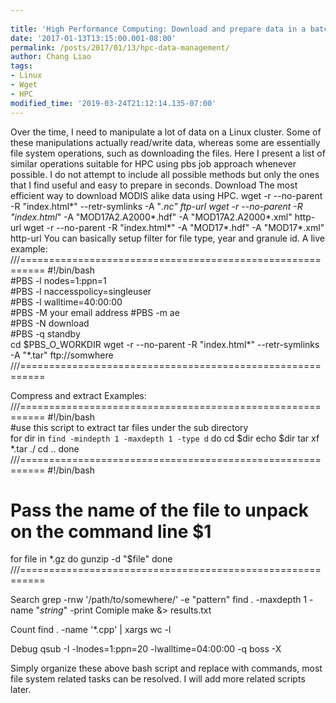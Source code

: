 ```yaml
---
 
title: 'High Performance Computing: Download and prepare data in a batch mode'
date: '2017-01-13T13:15:00.001-08:00'
permalink: /posts/2017/01/13/hpc-data-management/
author: Chang Liao
tags:
- Linux
- Wget
- HPC
modified_time: '2019-03-24T21:12:14.135-07:00'
---
```


Over the time, I need to manipulate a lot of data on a Linux cluster. Some of these manipulations actually read/write data, whereas some are essentially file system operations, such as downloading the files.
Here I present a list of similar operations suitable for HPC using pbs job approach whenever possible.
I do not attempt to include all possible methods but only the ones that I find useful and easy to prepare in seconds.
Download
The most efficient way to download MODIS alike data using HPC.
wget -r --no-parent -R "index.html*" --retr-symlinks -A "*.nc" ftp-url
wget -r --no-parent -R "index.html*" -A "MOD17A2.A2000*.hdf" -A "MOD17A2.A2000*.xml" http-url
wget -r --no-parent -R "index.html*" -A "MOD17*.hdf" -A "MOD17*.xml" http-url
You can basically setup filter for file type, year and granule id.
A live example:
///==========================================================
#!/bin/bash                       
#PBS -l nodes=1:ppn=1                     
#PBS -l naccesspolicy=singleuser       
#PBS -l walltime=40:00:00                   
#PBS -M your email address
#PBS -m ae             
#PBS -N download                         
#PBS -q standby                           
cd $PBS_O_WORKDIR
wget -r --no-parent  -R "index.html*"   --retr-symlinks  -A "*.tar" ftp://somwhere
///==========================================================

Compress and extract 
Examples:
///==========================================================
#!/bin/bash                            
#use this script to extract tar files under the sub directory     
for dir in `find -mindepth 1 -maxdepth 1 -type d`
do
    cd $dir
    echo $dir
    tar xf *.tar ./
    cd ..
done
///==========================================================
#!/bin/bash
# Pass the name of the file to unpack on the command line $1
for file in *.gz
do
    gunzip -d "$file"
done
///==========================================================

Search
grep -rnw '/path/to/somewhere/' -e "pattern"
find . -maxdepth 1 -name "*string*" -print
Comiple
make &> results.txt

Count 
find . -name '*.cpp' | xargs wc -l

Debug
qsub -I -lnodes=1:ppn=20 -lwalltime=04:00:00 -q boss  -X


Simply organize these above bash script and replace with commands, most file system related tasks can be resolved. I will add more related scripts later.









